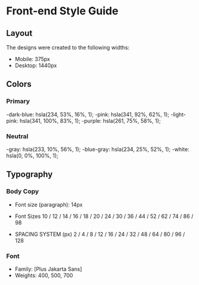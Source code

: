 # Front-end Style Guide

## Layout

The designs were created to the following widths:

- Mobile: 375px
- Desktop: 1440px

## Colors

### Primary

-dark-blue: hsla(234, 53%, 16%, 1);
-pink: hsla(341, 92%, 62%, 1);
-light-pink: hsla(341, 100%, 83%, 1);
-purple: hsla(261, 75%, 58%, 1);

### Neutral

-gray: hsla(233, 10%, 56%, 1);
-blue-gray: hsla(234, 25%, 52%, 1);
-white: hsla(0, 0%, 100%, 1);

## Typography

### Body Copy

- Font size (paragraph): 14px

- Font Sizes
  10 / 12 / 14 / 16 / 18 / 20 / 24 / 30 / 36 / 44 / 52 / 62 / 74 / 86 / 98

- SPACING SYSTEM (px)
  2 / 4 / 8 / 12 / 16 / 24 / 32 / 48 / 64 / 80 / 96 / 128

### Font

- Family: [Plus Jakarta Sans]
- Weights: 400, 500, 700
